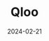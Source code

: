 ---  
layout: startup_page  
title: "Qloo"  
id: "qloo.com"  
permalink: "/qlooqloo.com02212024/"  
website: "https://www.qloo.com/"  
funding_round: "Series C"  
funding_amount: "$25M"  
investors: "AI Ventures, AXA Venture Partners, Eldridge, Moderne Ventures"  
about: "Qloo is a cultural AI company that operates an AI-powered insights engine using anonymized consumer behavioral data to understand and predict consumer tastes. Its platform helps major brands like Netflix and Samsung drive revenue through product innovation and enhanced customer engagement by providing accurate taste predictions even from limited data. Qloo's solutions are increasingly relevant across various sectors demanding privacy-compliant AI."  
markets: "Artificial Intelligence (AI), Consumer Research, Developer APIs, Machine Learning, Personalization, Media and Publishing, Technology, Automotive"  
hq: "New York, New York, United States"  
founded_year: "2012"  
linkedin: "https://www.linkedin.com/company/qloo"  
twitter: "http://twitter.com/Qloo"  
instagram: ""  
facebook: "https://www.facebook.com/getaqloo"  
crunchbase: "https://www.crunchbase.com/organization/qloo"  
pitchbook: "https://pitchbook.com/profiles/company/55578-16"  

date_display: "21-Feb-2024"  
date: "2024-02-21"

# SEO Optimization  
meta_title: "Qloo - Series C Funding ($25M)"  
meta_description: "Qloo, Qloo is a cultural AI company that operates an AI-powered insights engine using anonymized consumer behavioral data to understand and predict consumer..."  
meta_keywords: "Qloo, Artificial Intelligence (AI), Consumer Research, Developer APIs, Machine Learning, Personalization, Media and Publishing, Technology, Automotive, Series C funding"  
canonical_url: "https://startup.projectstartups.com/qlooqloo.com02212024/"  
---